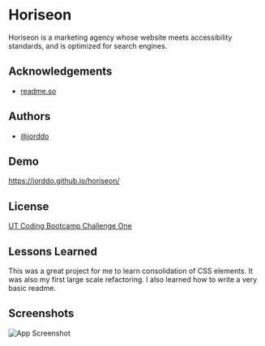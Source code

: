 
# Horiseon

Horiseon is a marketing agency whose website meets accessibility standards,
and is optimized for search engines.


## Acknowledgements

 - [readme.so](https://readme.so/)
 

## Authors

- [@jorddo](https://github.com/jorddo)


## Demo

https://jorddo.github.io/horiseon/


## License

[UT Coding Bootcamp Challenge One](https://courses.bootcampspot.com/courses/925/assignments/21216?module_item_id=399034)


## Lessons Learned

This was a great project for me to learn consolidation of CSS elements. It was also my first 
large scale refactoring. I also learned how to write a very basic readme.


## Screenshots

![App Screenshot](/horiseon/Develop/assets/images/horiseonSS.png?raw=true)

